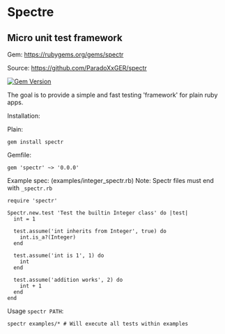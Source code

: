# Spectre

## Micro unit test framework 
Gem: https://rubygems.org/gems/spectr

Source: https://github.com/ParadoXxGER/spectr

[![Gem Version](https://badge.fury.io/rb/spectr.svg)](https://badge.fury.io/rb/spectr)

The goal is to provide a simple and fast testing 'framework' for plain ruby apps.
 
Installation:

Plain:

```
gem install spectr
```

Gemfile:
```
gem 'spectr' ~> '0.0.0'
```


Example spec: (examples/integer_spectr.rb)
Note: Spectr files must end with `_spectr.rb`

```
require 'spectr'

Spectr.new.test 'Test the builtin Integer class' do |test|
  int = 1

  test.assume('int inherits from Integer', true) do
    int.is_a?(Integer)
  end

  test.assume('int is 1', 1) do
    int
  end

  test.assume('addition works', 2) do
    int + 1
  end
end

```

Usage `spectr PATH`:

```
spectr examples/* # Will execute all tests within examples
```